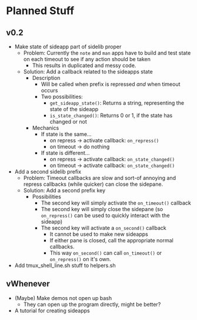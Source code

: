# Planned Stuff

## v0.2
- Make state of sideapp part of sidelib proper
  - Problem: Currently the `note` and `man` apps have to build and test state on each timeout to see if any action should be taken
    - This results in duplicated and messy code.
  - Solution: Add a callback related to the sideapps state
    - Description
      - Will be called when prefix is repressed *and* when timeout occurs
      - Two possibilities:
        - `get_sideapp_state()`: Returns a string, representing the state of the sideapp
        - `is_state_changed()`: Returns 0 or 1, if the state has changed or not
    - Mechanics
      - If state is the same... 
        - on repress -> activate callback: `on_repress()`
        - on timeout -> do nothing
      - If state is different...
        - on repress -> activate callback: `on_state_changed()`
        - on timeout -> activate callback: `on_state_changed()`
- Add a second sidelib prefix
  - Problem: Timeout callbacks are slow and sort-of annoying and repress callbacks (while quicker) can close the sidepane.
  - Solution: Add a second prefix key
    - Possibilities
      - The second key will simply activate the `on_timeout()` callback
      - The second key will simply close the sidepane (so `on_repress()` can be used to quickly interact with the sideapp)
      - The second key will activate a `on_second()` callback
        - It cannot be used to make new sideapps
        - If either pane is closed, call the appropriate normal callbacks.
        - This way `on_second()` can call `on_timeout()` or `on_repress()` on it's own.
- Add tmux_shell_line.sh stuff to helpers.sh

## vWhenever
- (Maybe) Make demos not open up bash
  - They can open up the program directly, might be better?
- A tutorial for creating sideapps
